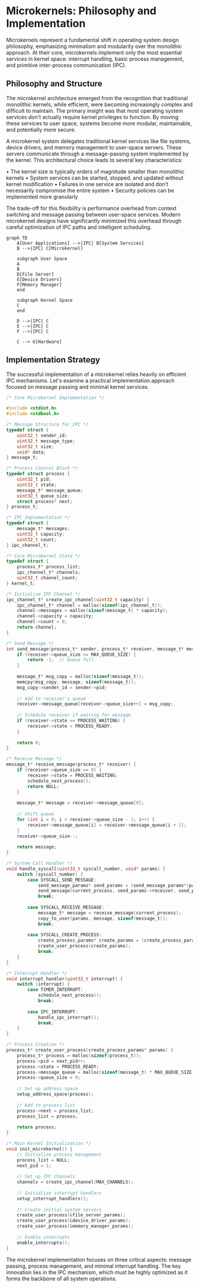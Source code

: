 # Microkernels: Philosophy and Implementation

Microkernels represent a fundamental shift in operating system design philosophy, emphasizing minimalism and modularity over the monolithic approach. At their core, microkernels implement only the most essential services in kernel space: interrupt handling, basic process management, and primitive inter-process communication (IPC).

## Philosophy and Structure

The microkernel architecture emerged from the recognition that traditional monolithic kernels, while efficient, were becoming increasingly complex and difficult to maintain. The primary insight was that most operating system services don't actually require kernel privileges to function. By moving these services to user space, systems become more modular, maintainable, and potentially more secure.

A microkernel system delegates traditional kernel services like file systems, device drivers, and memory management to user-space servers. These servers communicate through a message-passing system implemented by the kernel. This architectural choice leads to several key characteristics:

• The kernel size is typically orders of magnitude smaller than monolithic kernels
• System services can be started, stopped, and updated without kernel modification
• Failures in one service are isolated and don't necessarily compromise the entire system
• Security policies can be implemented more granularly

The trade-off for this flexibility is performance overhead from context switching and message passing between user-space services. Modern microkernel designs have significantly minimized this overhead through careful optimization of IPC paths and intelligent scheduling.

```mermaid
graph TD
    A[User Applications] -->|IPC| B[System Services]
    B -->|IPC| C[Microkernel]
    
    subgraph User Space
    A
    B
    D[File Server]
    E[Device Drivers]
    F[Memory Manager]
    end
    
    subgraph Kernel Space
    C
    end
    
    D -->|IPC| C
    E -->|IPC| C
    F -->|IPC| C
    
    C --> G[Hardware]
```

## Implementation Strategy

The successful implementation of a microkernel relies heavily on efficient IPC mechanisms. Let's examine a practical implementation approach focused on message passing and minimal kernel services.
```c
/* Core Microkernel Implementation */

#include <stdint.h>
#include <stdbool.h>

/* Message Structure for IPC */
typedef struct {
    uint32_t sender_id;
    uint32_t message_type;
    uint32_t size;
    void* data;
} message_t;

/* Process Control Block */
typedef struct process {
    uint32_t pid;
    uint32_t state;
    message_t* message_queue;
    uint32_t queue_size;
    struct process* next;
} process_t;

/* IPC Implementation */
typedef struct {
    message_t* messages;
    uint32_t capacity;
    uint32_t count;
} ipc_channel_t;

/* Core Microkernel State */
typedef struct {
    process_t* process_list;
    ipc_channel_t* channels;
    uint32_t channel_count;
} kernel_t;

/* Initialize IPC Channel */
ipc_channel_t* create_ipc_channel(uint32_t capacity) {
    ipc_channel_t* channel = malloc(sizeof(ipc_channel_t));
    channel->messages = malloc(sizeof(message_t) * capacity);
    channel->capacity = capacity;
    channel->count = 0;
    return channel;
}

/* Send Message */
int send_message(process_t* sender, process_t* receiver, message_t* message) {
    if (receiver->queue_size >= MAX_QUEUE_SIZE) {
        return -1;  // Queue full
    }
    
    message_t* msg_copy = malloc(sizeof(message_t));
    memcpy(msg_copy, message, sizeof(message_t));
    msg_copy->sender_id = sender->pid;
    
    // Add to receiver's queue
    receiver->message_queue[receiver->queue_size++] = msg_copy;
    
    // Schedule receiver if waiting for message
    if (receiver->state == PROCESS_WAITING) {
        receiver->state = PROCESS_READY;
    }
    
    return 0;
}

/* Receive Message */
message_t* receive_message(process_t* receiver) {
    if (receiver->queue_size == 0) {
        receiver->state = PROCESS_WAITING;
        schedule_next_process();
        return NULL;
    }
    
    message_t* message = receiver->message_queue[0];
    
    // Shift queue
    for (int i = 0; i < receiver->queue_size - 1; i++) {
        receiver->message_queue[i] = receiver->message_queue[i + 1];
    }
    receiver->queue_size--;
    
    return message;
}

/* System Call Handler */
void handle_syscall(uint32_t syscall_number, void* params) {
    switch (syscall_number) {
        case SYSCALL_SEND_MESSAGE:
            send_message_params* send_params = (send_message_params*)params;
            send_message(current_process, send_params->receiver, send_params->message);
            break;
            
        case SYSCALL_RECEIVE_MESSAGE:
            message_t* message = receive_message(current_process);
            copy_to_user(params, message, sizeof(message_t));
            break;
            
        case SYSCALL_CREATE_PROCESS:
            create_process_params* create_params = (create_process_params*)params;
            create_user_process(create_params);
            break;
    }
}

/* Interrupt Handler */
void interrupt_handler(uint32_t interrupt) {
    switch (interrupt) {
        case TIMER_INTERRUPT:
            schedule_next_process();
            break;
            
        case IPC_INTERRUPT:
            handle_ipc_interrupt();
            break;
    }
}

/* Process Creation */
process_t* create_user_process(create_process_params* params) {
    process_t* process = malloc(sizeof(process_t));
    process->pid = next_pid++;
    process->state = PROCESS_READY;
    process->message_queue = malloc(sizeof(message_t) * MAX_QUEUE_SIZE);
    process->queue_size = 0;
    
    // Set up address space
    setup_address_space(process);
    
    // Add to process list
    process->next = process_list;
    process_list = process;
    
    return process;
}

/* Main Kernel Initialization */
void init_microkernel() {
    // Initialize process management
    process_list = NULL;
    next_pid = 1;
    
    // Set up IPC channels
    channels = create_ipc_channel(MAX_CHANNELS);
    
    // Initialize interrupt handlers
    setup_interrupt_handlers();
    
    // Create initial system servers
    create_user_process(&file_server_params);
    create_user_process(&device_driver_params);
    create_user_process(&memory_manager_params);
    
    // Enable interrupts
    enable_interrupts();
}
```

The microkernel implementation focuses on three critical aspects: message passing, process management, and minimal interrupt handling. The key innovation lies in the IPC mechanism, which must be highly optimized as it forms the backbone of all system operations.
